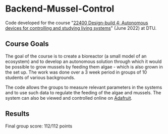 # Backend-Mussel-Control

Code developed for the course "[22400 Design-build 4: Autonomous devices for controlling and studying living systems](https://kurser.dtu.dk/course/22400)" (June 2022) at DTU. 

## Course Goals

The goal of the course is to create a bioreactor (a small model of an ecosystem) and to develop an autonomous solution through which it would be possible to grow mussels by feeding them algae - which is also grown in the set up. The work was done over a 3 week period in groups of 10 students of various backgrounds.

The code allows the groups to measure relevant parameters in the systems and to use such data to regulate the feeding of the algae and mussels. The system can also be viewed and controlled online on [Adafruit](https://io.adafruit.com/).

## Results

Final group score: 112/112 points